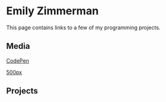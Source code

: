 # Emily Zimmerman
This page contains links to a few of my programming projects.
## Media
[CodePen](https://codepen.io/emzarts/)

[500px](https://500px.com/emzarts)

## Projects
